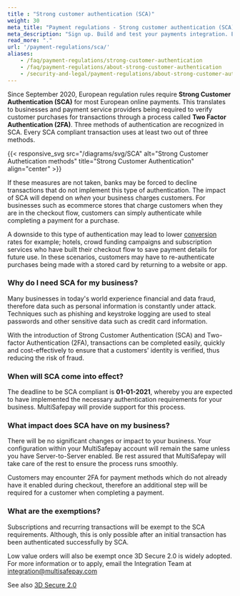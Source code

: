 ```yaml
---
title : "Strong customer authentication (SCA)"
weight: 30
meta_title: "Payment regulations - Strong customer authentication (SCA) - MultiSafepay Docs"
meta_description: "Sign up. Build and test your payments integration. Explore our products and services. Use our API reference, SDKs, and wrappers. Get support."
read_more: "."
url: '/payment-regulations/sca/'
aliases:
    - /faq/payment-regulations/strong-customer-authentication
    - /faq/payment-regulations/about-strong-customer-authentication
    - /security-and-legal/payment-regulations/about-strong-customer-authentication/
---
```


Since September 2020, European regulation rules require __Strong Customer Authentication (SCA)__ for most European online payments. This translates to businesses and payment service providers being required to verify customer purchases for transactions through a process called __Two Factor Authentication (2FA)__. Three methods of authentication are recognized in SCA. Every SCA compliant transaction uses at least two out of three methods.

{{< responsive_svg src="/diagrams/svg/SCA" alt="Strong Customer Authetication methods" title="Strong Customer Authentication" align="center" >}}

If these measures are not taken, banks may be forced to decline transactions that do not implement this type of authentication. The impact of SCA will depend on _when_ your business charges customers. For businesses such as ecommerce stores that charge customers when they are in the checkout flow, customers can simply authenticate while completing a payment for a purchase.

A downside to this type of authentication may lead to lower [conversion](/getting-started/glossary/#conversion-rate) rates for example; hotels, crowd funding campaigns and subscription services who have built their checkout flow to save payment details for future use. In these scenarios, customers may have to re-authenticate purchases being made with a stored card by returning to a website or app.

### Why do I need SCA for my business?

Many businesses in today's world experience financial and data fraud, therefore data such as personal information is constantly under attack. Techniques such as phishing and keystroke logging are used to steal passwords and other sensitive data such as credit card information.

With the introduction of Strong Customer Authentication (SCA) and Two-factor Authentication (2FA), transactions can be completed easily, quickly and cost-effectively to ensure that a customers' identity is verified, thus reducing the risk of fraud.

### When will SCA come into effect?

The deadline to be SCA compliant is __01-01-2021__, whereby you are expected to have implemented the necessary authentication requirements for your business. MultiSafepay will provide support for this process.


### What impact does SCA have on my business?

There will be no significant changes or impact to your business. Your configuration within your MultiSafepay account will remain the same unless you have Server-to-Server enabled. Be rest assured that MultiSafepay will take care of the rest to ensure the process runs smoothly.

Customers may encounter 2FA for payment methods which do not already have it enabled during checkout, therefore an additional step will be required for a customer when completing a payment.

### What are the exemptions?

Subscriptions and recurring transactions will be exempt to the SCA requirements. Although, this is only possible after an initial transaction has been authenticated successfully by SCA.

Low value orders will also be exempt once 3D Secure 2.0 is widely adopted. For more information or to apply, email the Integration Team at <integration@multisafepay.com>

See also [3D Secure 2.0](/faq/payment-regulations/3d-secure)
